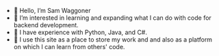 - 👋 Hello, I’m Sam Waggoner
- 👀 I’m interested in learning and expanding what I can do with code for backend development.
- 🌱 I have experience with Python, Java, and C#.
- 💞️ I use this site as a place to store my work and and also as a platform on which I can learn from others' code.

<!---
SamWaggoner/SamWaggoner is a ✨ special ✨ repository because its `README.md` (this file) appears on your GitHub profile.
You can click the Preview link to take a look at your changes.
--->
